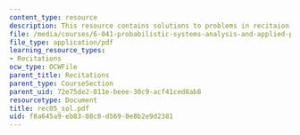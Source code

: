 ```yaml
---
content_type: resource
description: This resource contains solutions to problems in recitaion five.
file: /media/courses/6-041-probabilistic-systems-analysis-and-applied-probability-spring-2006/f8a645a9eb8308c8d5690e8b2e9d2381_rec05_sol.pdf
file_type: application/pdf
learning_resource_types:
- Recitations
ocw_type: OCWFile
parent_title: Recitations
parent_type: CourseSection
parent_uid: 72e75de2-011e-beee-30c9-acf41ced8ab8
resourcetype: Document
title: rec05_sol.pdf
uid: f8a645a9-eb83-08c8-d569-0e8b2e9d2381
---
```

